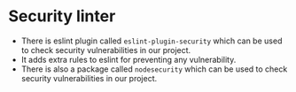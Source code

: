 # Security linter

- There is eslint plugin called `eslint-plugin-security` which can be used to check security vulnerabilities in our project.
- It adds extra rules to eslint for preventing any vulnerability.
- There is also a package called `nodesecurity` which can be used to check security vulnerabilities in our project.
